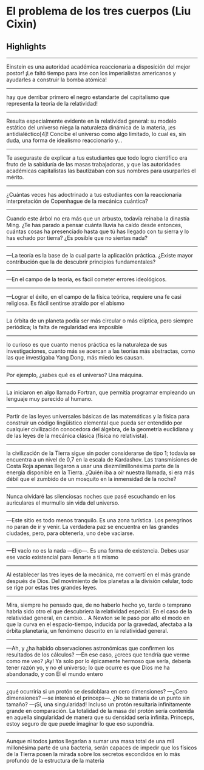 # **El problema de los tres cuerpos (Liu Cixin)**


## Highlights

---

Einstein es una autoridad académica reaccionaria a disposición del mejor postor! ¡Le faltó tiempo para irse con los imperialistas americanos y ayudarles a construir la bomba atómica!

---

hay que derribar primero el negro estandarte del capitalismo que representa la teoría de la relatividad!

---

Resulta especialmente evidente en la relatividad general: su modelo estático del universo niega la naturaleza dinámica de la materia, ¡es antidialéctico[4]! Concibe el universo como algo limitado, lo cual es, sin duda, una forma de idealismo reaccionario y…

---

Te aseguraste de explicar a tus estudiantes que todo logro científico era fruto de la sabiduría de las masas trabajadoras, y que las autoridades académicas capitalistas las bautizaban con sus nombres para usurparles el mérito.

---

¿Cuántas veces has adoctrinado a tus estudiantes con la reaccionaria interpretación de Copenhague de la mecánica cuántica?

---

Cuando este árbol no era más que un arbusto, todavía reinaba la dinastía Ming. ¿Te has parado a pensar cuánta lluvia ha caído desde entonces, cuántas cosas ha presenciado hasta que tú has llegado con tu sierra y lo has echado por tierra? ¿Es posible que no sientas nada?

---

—La teoría es la base de la cual parte la aplicación práctica. ¿Existe mayor contribución que la de descubrir principios fundamentales?

---

—En el campo de la teoría, es fácil cometer errores ideológicos.

---

—Lograr el éxito, en el campo de la física teórica, requiere una fe casi religiosa. Es fácil sentirse atraído por el abismo

---

La órbita de un planeta podía ser más circular o más elíptica, pero siempre periódica; la falta de regularidad era imposible

---

lo curioso es que cuanto menos práctica es la naturaleza de sus investigaciones, cuanto más se acercan a las teorías más abstractas, como las que investigaba Yang Dong, más miedo les causan.

---

Por ejemplo, ¿sabes qué es el universo? Una máquina.

---

La iniciaron en algo llamado Fortran, que permitía programar empleando un lenguaje muy parecido al humano.

---

Partir de las leyes universales básicas de las matemáticas y la física para construir un código lingüístico elemental que pueda ser entendido por cualquier civilización conocedora del álgebra, de la geometría euclidiana y de las leyes de la mecánica clásica (física no relativista).

---

la civilización de la Tierra sigue sin poder considerarse de tipo 1; todavía se encuentra a un nivel de 0,7 en la escala de Kardashov. Las transmisiones de Costa Roja apenas llegaron a usar una diezmilmillonésima parte de la energía disponible en la Tierra. ¿Quién iba a oír nuestra llamada, si era más débil que el zumbido de un mosquito en la inmensidad de la noche?

---

Nunca olvidaré las silenciosas noches que pasé escuchando en los auriculares el murmullo sin vida del universo.

---

—Este sitio es todo menos tranquilo. Es una zona turística. Los peregrinos no paran de ir y venir. La verdadera paz se encuentra en las grandes ciudades, pero, para obtenerla, uno debe vaciarse.

---

—El vacío no es la nada —dijo—. Es una forma de existencia. Debes usar ese vacío existencial para llenarte a ti mismo

---

Al establecer las tres leyes de la mecánica, me convertí en el más grande después de Dios. Del movimiento de los planetas a la división celular, todo se rige por estas tres grandes leyes.

---

Mira, siempre he pensado que, de no haberlo hecho yo, tarde o temprano habría sido otro el que descubriera la relatividad especial. En el caso de la relatividad general, en cambio… A Newton se le pasó por alto el modo en que la curva en el espacio-tiempo, inducida por la gravedad, afectaba a la órbita planetaria, un fenómeno descrito en la relatividad general.

---

—Ah, y ¿ha habido observaciones astronómicas que confirmen los resultados de los cálculos? —En ese caso, ¿crees que tendría que verme como me veo? ¡Ay! Ya solo por lo épicamente hermoso que sería, debería tener razón yo, y no el universo; lo que ocurre es que Dios me ha abandonado, y con Él el mundo entero

---

¿qué ocurriría si un protón se desdoblara en cero dimensiones? —¿Cero dimensiones? —se interesó el prínceps—. ¿No se trataría de un punto sin tamaño? —¡Sí, una singularidad! Incluso un protón resultaría infinitamente grande en comparación. La totalidad de la masa del protón sería contenida en aquella singularidad de manera que su densidad sería infinita. Prínceps, estoy seguro de que puede imaginar lo que eso supondría.

---

Aunque ni todos juntos llegarían a sumar una masa total de una mil millonésima parte de una bacteria, serán capaces de impedir que los físicos de la Tierra posen la mirada sobre los secretos escondidos en lo más profundo de la estructura de la materia